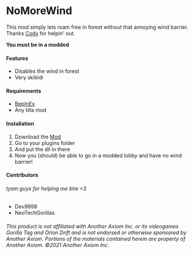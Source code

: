 # **NoMoreWind**
This mod simply lets roam free in forest without that annoying wind barrier.
Thanks [Cody](<https://github.com/NeoTechGorillas>) for helpin' out.

**You must be in a modded**

#### **Features**
- Disables the wind in forest
- Very skibidi

#### **Requirements**
 - [BepInEx](<https://github.com/BepInEx/BepInEx/releases/latest>)
 - Any tilla mod


#### **Installation**
1. Download the [Mod](https://github.com/defaultuser0-nerd/NoMoreWind/releases/latest)
2. Go to your plugins folder
3. And put the dll in there
4. Now you (should) be able to go in a modded lobby and have no wind barrier!

#### Contributors
###### tysm guys for helping me btw <3
- Dev9998
- NeoTechGorillas

###### This product is not affiliated with Another Axiom Inc. or its videogames Gorilla Tag and Orion Drift and is not endorsed or otherwise sponsored by Another Axiom. Portions of the materials contained herein are property of Another Axiom. ©2021 Another Axiom Inc.
